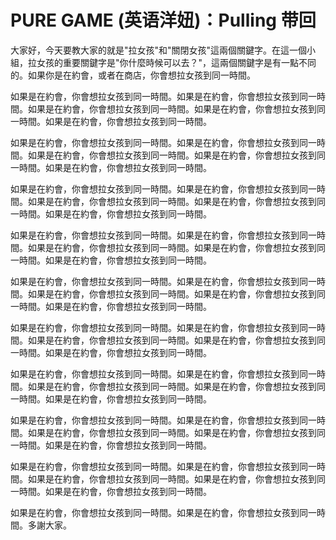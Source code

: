 # PURE GAME (英语洋妞)：Pulling 带回

大家好，今天要教大家的就是"拉女孩"和"關閉女孩"這兩個關鍵字。在這一個小組，拉女孩的重要關鍵字是"你什麼時候可以去？"，這兩個關鍵字是有一點不同的。如果你是在約會，或者在商店，你會想拉女孩到同一時間。

如果是在約會，你會想拉女孩到同一時間。如果是在約會，你會想拉女孩到同一時間。如果是在約會，你會想拉女孩到同一時間。如果是在約會，你會想拉女孩到同一時間。如果是在約會，你會想拉女孩到同一時間。

如果是在約會，你會想拉女孩到同一時間。如果是在約會，你會想拉女孩到同一時間。如果是在約會，你會想拉女孩到同一時間。如果是在約會，你會想拉女孩到同一時間。如果是在約會，你會想拉女孩到同一時間。

如果是在約會，你會想拉女孩到同一時間。如果是在約會，你會想拉女孩到同一時間。如果是在約會，你會想拉女孩到同一時間。如果是在約會，你會想拉女孩到同一時間。如果是在約會，你會想拉女孩到同一時間。

如果是在約會，你會想拉女孩到同一時間。如果是在約會，你會想拉女孩到同一時間。如果是在約會，你會想拉女孩到同一時間。如果是在約會，你會想拉女孩到同一時間。如果是在約會，你會想拉女孩到同一時間。

如果是在約會，你會想拉女孩到同一時間。如果是在約會，你會想拉女孩到同一時間。如果是在約會，你會想拉女孩到同一時間。如果是在約會，你會想拉女孩到同一時間。如果是在約會，你會想拉女孩到同一時間。

如果是在約會，你會想拉女孩到同一時間。如果是在約會，你會想拉女孩到同一時間。如果是在約會，你會想拉女孩到同一時間。如果是在約會，你會想拉女孩到同一時間。如果是在約會，你會想拉女孩到同一時間。

如果是在約會，你會想拉女孩到同一時間。如果是在約會，你會想拉女孩到同一時間。如果是在約會，你會想拉女孩到同一時間。如果是在約會，你會想拉女孩到同一時間。如果是在約會，你會想拉女孩到同一時間。

如果是在約會，你會想拉女孩到同一時間。如果是在約會，你會想拉女孩到同一時間。如果是在約會，你會想拉女孩到同一時間。如果是在約會，你會想拉女孩到同一時間。如果是在約會，你會想拉女孩到同一時間。

如果是在約會，你會想拉女孩到同一時間。如果是在約會，你會想拉女孩到同一時間。如果是在約會，你會想拉女孩到同一時間。如果是在約會，你會想拉女孩到同一時間。如果是在約會，你會想拉女孩到同一時間。

如果是在約會，你會想拉女孩到同一時間。如果是在約會，你會想拉女孩到同一時間。多謝大家。